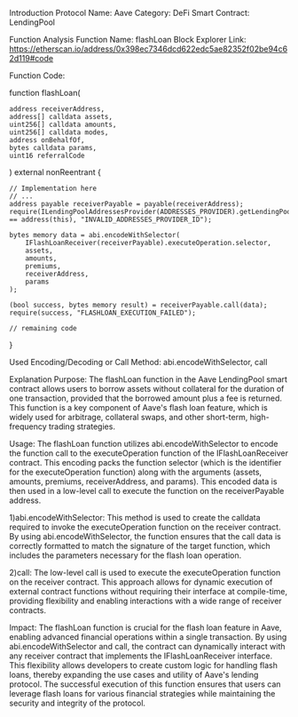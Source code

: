Introduction
Protocol Name: Aave
Category: DeFi
Smart Contract: LendingPool

Function Analysis
Function Name: flashLoan
Block Explorer Link: https://etherscan.io/address/0x398ec7346dcd622edc5ae82352f02be94c62d119#code

Function Code:

function flashLoan(

    address receiverAddress,
    address[] calldata assets,
    uint256[] calldata amounts,
    uint256[] calldata modes,
    address onBehalfOf,
    bytes calldata params,
    uint16 referralCode
) external nonReentrant {

    // Implementation here
    // ...
    address payable receiverPayable = payable(receiverAddress);
    require(ILendingPoolAddressesProvider(ADDRESSES_PROVIDER).getLendingPool() == address(this), "INVALID_ADDRESSES_PROVIDER_ID");

    bytes memory data = abi.encodeWithSelector(
        IFlashLoanReceiver(receiverPayable).executeOperation.selector,
        assets,
        amounts,
        premiums,
        receiverAddress,
        params
    );

    (bool success, bytes memory result) = receiverPayable.call(data);
    require(success, "FLASHLOAN_EXECUTION_FAILED");

    // remaining code
   
}


Used Encoding/Decoding or Call Method: abi.encodeWithSelector, call

Explanation
Purpose:
The flashLoan function in the Aave LendingPool smart contract allows users to borrow assets without collateral for the duration of one transaction, provided that the borrowed amount plus a fee is returned. This function is a key component of Aave's flash loan feature, which is widely used for arbitrage, collateral swaps, and other short-term, high-frequency trading strategies.

Usage:
The flashLoan function utilizes abi.encodeWithSelector to encode the function call to the executeOperation function of the IFlashLoanReceiver contract. This encoding packs the function selector (which is the identifier for the executeOperation function) along with the arguments (assets, amounts, premiums, receiverAddress, and params). This encoded data is then used in a low-level call to execute the function on the receiverPayable address.

1)abi.encodeWithSelector: This method is used to create the calldata required to invoke the executeOperation function on the receiver contract. By using abi.encodeWithSelector, the function ensures that the call data is correctly formatted to match the signature of the target function, which includes the parameters necessary for the flash loan operation.

2)call: The low-level call is used to execute the executeOperation function on the receiver contract. This approach allows for dynamic execution of external contract functions without requiring their interface at compile-time, providing flexibility and enabling interactions with a wide range of receiver contracts.

Impact:
The flashLoan function is crucial for the flash loan feature in Aave, enabling advanced financial operations within a single transaction. By using abi.encodeWithSelector and call, the contract can dynamically interact with any receiver contract that implements the IFlashLoanReceiver interface. This flexibility allows developers to create custom logic for handling flash loans, thereby expanding the use cases and utility of Aave's lending protocol. The successful execution of this function ensures that users can leverage flash loans for various financial strategies while maintaining the security and integrity of the protocol.


